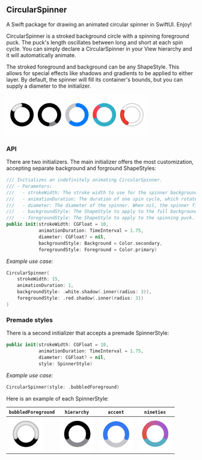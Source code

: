 ## CircularSpinner

A Swift package for drawing an animated circular spinner in SwiftUI. Enjoy!

CircularSpinner is a stroked background circle with a spinning foreground puck. The puck's length oscillates between long and short at each spin cycle. You can simply declare a CircularSpinner in your View hierarchy and it will automatically animate.

The stroked foreground and background can be any ShapeStyle. This allows for special effects like shadows and gradients to be applied to either layer. By default, the spinner will fill its container's bounds, but you can supply a diameter to the initializer.

<img src="Git%20Resources/spinners.gif" alt="Example GIF" width="374" height="109" loop=infinite>

### API
 
There are two initializers. The main initializer offers the most customization, accepting separate background and forground ShapeStyles:

```Swift
/// Initializes an indefinitely animating CircularSpinner.
/// - Parameters:
///   - strokeWidth: The stroke width to use for the spinner background and foreground circles.
///   - animationDuration: The duration of one spin cycle, which rotates the puck 2 full revolutions around the circle.
///   - diameter: The diameter of the spinner. When nil, the spinner fills the container's bounds.
///   - backgroundStyle: The ShapeStyle to apply to the full background circle.
///   - foregroundStyle: The ShapeStyle to apply to the spinning puck.
public init(strokeWidth: CGFloat = 10,
            animationDuration: TimeInterval = 1.75,
            diameter: CGFloat? = nil,
            backgroundStyle: Background = Color.secondary,
            foregroundStyle: Foreground = Color.primary)
```

_Example use case:_
```Swift
CircularSpinner(
    strokeWidth: 15,
    animationDuration: 1,
    backgroundStyle: .white.shadow(.inner(radius: 3)),
    foregroundStyle: .red.shadow(.inner(radius: 3))
)
```

### Premade styles 

There is a second initializer that accepts a premade SpinnerStyle:
```Swift
public init(strokeWidth: CGFloat = 10,
            animationDuration: TimeInterval = 1.75,
            diameter: CGFloat? = nil,
            style: SpinnerStyle)
```

_Example use case:_
```Swift
CircularSpinner(style: .bubbledForeground)
```

Here is an example of each SpinnerStyle:

| `bubbledForeground` | `hierarchy` | `accent` | `nineties` |
| --- | --- | --- | --- |
| <img src="Git%20Resources/bubbledForeground.jpg" alt="bubbledForeground" width="90" height="90"> | <img src="Git%20Resources/hierarchy.jpg" alt="hierarchy" width="90" height="90"> | <img src="Git%20Resources/accent.jpg" alt="accent" width="90" height="90"> | <img src="Git%20Resources/nineties.jpg" alt="nineties" width="90" height="90"> |

